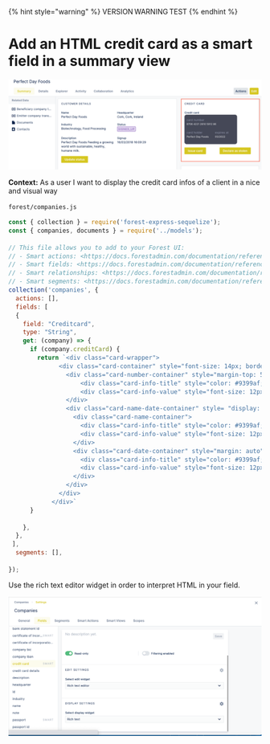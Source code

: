 {% hint style="warning" %}
VERSION WARNING TEST
{% endhint %}

# Add an HTML credit card as a smart field in a summary view

![](<../../../.gitbook/assets/image (520).png>)

**Context:** As a user I want to display the credit card infos of a client in a nice and visual way

`forest/companies.js`

```jsx
const { collection } = require('forest-express-sequelize');
const { companies, documents } = require('../models');

// This file allows you to add to your Forest UI:
// - Smart actions: <https://docs.forestadmin.com/documentation/reference-guide/actions/create-and-manage-smart-actions>
// - Smart fields: <https://docs.forestadmin.com/documentation/reference-guide/fields/create-and-manage-smart-fields>
// - Smart relationships: <https://docs.forestadmin.com/documentation/reference-guide/relationships/create-a-smart-relationship>
// - Smart segments: <https://docs.forestadmin.com/documentation/reference-guide/segments/smart-segments>
collection('companies', {
  actions: [],
  fields: [
  {
    field: "Creditcard",
    type: "String",
    get: (company) => {
      if (company.creditCard) {
        return `<div class="card-wrapper">
              <div class="card-container" style="font-size: 14px; border-radius: 10px; width: 250px; height: 140px; background-color: #444857; color: white; padding: 10px">
                <div class="card-number-container" style="margin-top: 5px">
                    <div class="card-info-title" style="color: #9399af; ">card number</div>
                    <div class="card-info-value" style="font-size: 12px">${company.creditCard.card_number.match(/.{1,4}/g).join(' ')}</div>
                </div>
                <div class="card-name-date-container" style= "display: flex; margin-top: 20px">
                  <div class="card-name-container">
                    <div class="card-info-title" style="color: #9399af; ">card holder</div>
                    <div class="card-info-value" style="font-size: 12px">${company.creditCard.card_holder ? company.creditCard.card_holder : company.name}</div>
                  </div>
                  <div class="card-date-container" style="margin: auto">
                    <div class="card-info-title" style="color: #9399af; ">expires at</div>
                    <div class="card-info-value" style="font-size: 12px">${company.creditCard.expiry_date}</div>
                  </div>
                </div>
              </div>
            </div>`
      }

    },
  },
 ],
  segments: [],

});
```

Use the rich text editor widget in order to interpret HTML in your field.

![](<../../../.gitbook/assets/image (489).png>)
